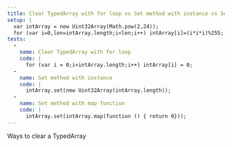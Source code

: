 ```yaml
---
title: Clear TypedArray with for loop vs Set method with instance vs Set method with map function
setup: |
  var intArray = new Uint32Array(Math.pow(2,24));
  for (var i=0,len=intArray.length;i<len;i++) intArray[i]=(i*i*i)%255;
tests:
  -
    name: Clear TypedArray with for loop
    code: |
      for (var i = 0;i<intArray.length;i++) intArray[i] = 0;
  -
    name: Set method with instance
    code: |
      intArray.set(new Uint32Array(intArray.length));
  -
    name: Set method with map function
    code: |
      intArray.set(intArray.map(function () { return 0}));
---
```

Ways to clear a TypedArray
